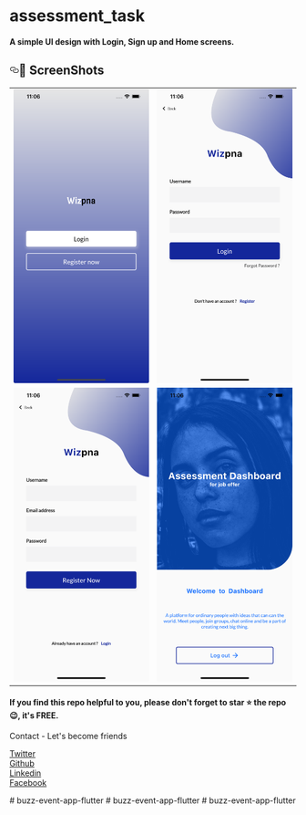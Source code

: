 # assessment_task

<h4>A simple UI design with Login, Sign up and Home screens.</h4>

<p align="center"><h2><a id="user-content--screenshots" class="anchor" aria-hidden="true" href="#-screenshots"><svg class="octicon octicon-link" viewBox="0 0 16 16" version="1.1" width="16" height="16" aria-hidden="true"><path fill-rule="evenodd" d="M4 9h1v1H4c-1.5 0-3-1.69-3-3.5S2.55 3 4 3h4c1.45 0 3 1.69 3 3.5 0 1.41-.91 2.72-2 3.25V8.59c.58-.45 1-1.27 1-2.09C10 5.22 8.98 4 8 4H4c-.98 0-2 1.22-2 2.5S3 9 4 9zm9-3h-1v1h1c1 0 2 1.22 2 2.5S13.98 12 13 12H9c-.98 0-2-1.22-2-2.5 0-.83.42-1.64 1-2.09V6.25c-1.09.53-2 1.84-2 3.25C6 11.31 7.55 13 9 13h4c1.45 0 3-1.69 3-3.5S14.5 6 13 6z"></path></svg></a><g-emoji class="g-emoji" alias="camera_flash" fallback-src="https://github.githubassets.com/images/icons/emoji/unicode/1f4f8.png">📸</g-emoji> ScreenShots</h2></p>
<p align="center">
<table>

<tbody>
<tr>
<td align="center"><a target="_blank" rel="noopener noreferrer" href="https://raw.githubusercontent.com/Wizpna/assessment_task/master/screenshots/Simulator%20Screen%20Shot%20-%20iPhone%2012%20Pro%20Max%20-%202021-11-04%20at%2023.06.37.png"><img src="https://raw.githubusercontent.com/Wizpna/assessment_task/master/screenshots/Simulator%20Screen%20Shot%20-%20iPhone%2012%20Pro%20Max%20-%202021-11-04%20at%2023.06.37.png" alt="" data-canonical-src="https://i.imgur.com/ipUdGyk.png" style="max-width:100%;"></a></td>
<td align="center"><a target="_blank" rel="noopener noreferrer" href="https://raw.githubusercontent.com/Wizpna/assessment_task/master/screenshots/Simulator%20Screen%20Shot%20-%20iPhone%2012%20Pro%20Max%20-%202021-11-04%20at%2023.06.40.png"><img src="https://raw.githubusercontent.com/Wizpna/assessment_task/master/screenshots/Simulator%20Screen%20Shot%20-%20iPhone%2012%20Pro%20Max%20-%202021-11-04%20at%2023.06.40.png" alt="" data-canonical-src="https://i.imgur.com/u1rCsZ8.png" style="max-width:100%;"></a></td>
</tr>
<tr>
<td align="center"><a target="_blank" rel="noopener noreferrer" href="https://raw.githubusercontent.com/Wizpna/assessment_task/master/screenshots/Simulator%20Screen%20Shot%20-%20iPhone%2012%20Pro%20Max%20-%202021-11-04%20at%2023.06.44.png"><img src="https://raw.githubusercontent.com/Wizpna/assessment_task/master/screenshots/Simulator%20Screen%20Shot%20-%20iPhone%2012%20Pro%20Max%20-%202021-11-04%20at%2023.06.44.png" alt="" data-canonical-src="https://i.imgur.com/rujH2xz.png" style="max-width:100%;"></a></td>
<td align="center"><a target="_blank" rel="noopener noreferrer" href="https://raw.githubusercontent.com/Wizpna/assessment_task/master/screenshots/Simulator%20Screen%20Shot%20-%20iPhone%2012%20Pro%20Max%20-%202021-11-04%20at%2023.06.47.png"><img src="https://raw.githubusercontent.com/Wizpna/assessment_task/master/screenshots/Simulator%20Screen%20Shot%20-%20iPhone%2012%20Pro%20Max%20-%202021-11-04%20at%2023.06.47.png" alt="" data-canonical-src="https://i.imgur.com/gOx5T8H.png" style="max-width:100%;"></a></td>
</tr>

</tbody>
</table>
</p>


<h4>If you find this repo helpful to you, please don't forget to star ⭐ the repo 😉, it's FREE. </h4>

Contact - Let's become friends

<a href="https://twitter.com/Promise_Amadi1">Twitter</a></br>
<a href="https://github.com/Wizpna">Github</a></br>
<a href="https://www.linkedin.com/in/promise-amadi-101759a1/">Linkedin</a></br>
<a href="https://www.facebook.com/promise.nzubechi.amadi">Facebook</a>

#   b u z z - e v e n t - a p p - f l u t t e r 
 
 #   b u z z - e v e n t - a p p - f l u t t e r 
 
 #   b u z z - e v e n t - a p p - f l u t t e r 
 
 